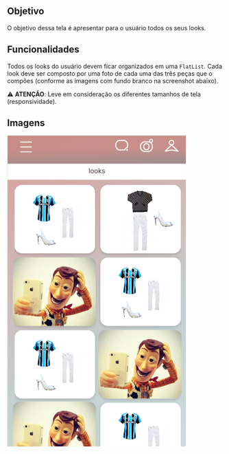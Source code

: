 ## Objetivo

O objetivo dessa tela é apresentar para o usuário todos os seus looks.

## Funcionalidades 

Todos os looks do usuário devem ficar organizados em uma `FlatList`. Cada look deve ser composto por uma foto de cada uma das três peças que o compões (conforme as imagens com fundo branco na screenshot abaixo).

:warning: **ATENÇÃO**: Leve em consideração os diferentes tamanhos de tela (responsividade).

## Imagens

![](img/menu-looks-1.png)